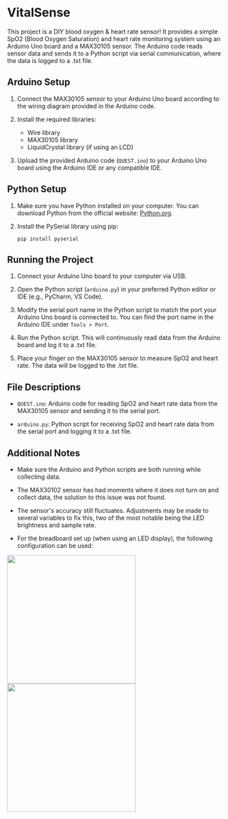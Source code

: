 # VitalSense

This project is a DIY blood oxygen & heart rate sensor! It provides a simple SpO2 (Blood Oxygen Saturation) and heart rate monitoring system using an Arduino Uno board and a MAX30105 sensor. The Arduino code reads sensor data and sends it to a Python script via serial communication, where the data is logged to a .txt file.

## Arduino Setup

1. Connect the MAX30105 sensor to your Arduino Uno board according to the wiring diagram provided in the Arduino code.

2. Install the required libraries:
   - Wire library
   - MAX30105 library
   - LiquidCrystal library (if using an LCD)

3. Upload the provided Arduino code (`QUEST.ino`) to your Arduino Uno board using the Arduino IDE or any compatible IDE.

## Python Setup

1. Make sure you have Python installed on your computer. You can download Python from the official website: [Python.org](https://www.python.org/).

2. Install the PySerial library using pip:
   ```
   pip install pyserial
   ```

## Running the Project

1. Connect your Arduino Uno board to your computer via USB.

2. Open the Python script (`arduino.py`) in your preferred Python editor or IDE (e.g., PyCharm, VS Code).

3. Modify the serial port name in the Python script to match the port your Arduino Uno board is connected to. You can find the port name in the Arduino IDE under `Tools > Port`.

4. Run the Python script. This will continuously read data from the Arduino board and log it to a .txt file.

5. Place your finger on the MAX30105 sensor to measure SpO2 and heart rate. The data will be logged to the .txt file.

## File Descriptions

- `QUEST.ino`: Arduino code for reading SpO2 and heart rate data from the MAX30105 sensor and sending it to the serial port.

- `arduino.py`: Python script for receiving SpO2 and heart rate data from the serial port and logging it to a .txt file.

## Additional Notes

- Make sure the Arduino and Python scripts are both running while collecting data.

- The MAX30102 sensor has had moments where it does not turn on and collect data, the solution to this issue was not found.

- The sensor's accuracy still fluctuates. Adjustments may be made to several variables to fix this, two of the most notable being the LED brightness and sample rate.

- For the breadboard set up (when using an LED display), the following configuration can be used:

<img src="https://github.com/user-attachments/assets/24adf2ba-18e3-45f1-b302-bff1fd6d844b" width="300"/>

<img src="https://github.com/user-attachments/assets/6326c2ba-9851-4090-ba82-c65a9a69c8b2" width="300"/>
